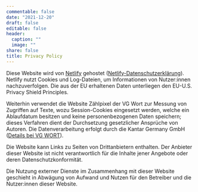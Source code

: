 ```yaml
---
commentable: false
date: "2021-12-20"
draft: false
editable: false
header:
  caption: ""
  image: ""
share: false
title: Privacy Policy
---
```



Diese Website wird von [Netlify](https://www.netlify.com) gehostet ([Netlify-Datenschutzerklärung](https://www.netlify.com/privacy/)). Netlify nutzt Cookies und Log-Dateien, um Informationen von Nutzer:innen nachzuverfolgen. Die aus der EU erhaltenen Daten unterliegen den EU-U.S. Privacy Shield Principles.

Weiterhin verwendet die Website Zählpixel der VG Wort zur Messung von Zugriffen auf Texte, wozu Session-Cookies eingesetzt werden, welche ein Ablaufdatum besitzen und keine personenbezogenen Daten speichern; dieses Verfahren dient der Durchsetzung gesetzlicher Ansprüche von Autoren. Die Datenverarbeitung erfolgt durch die Kantar Germany GmbH ([Details bei VG WORT](http://tom.vgwort.de/portal/showParticipationCondition)).

Die Website kann Links zu Seiten von Drittanbietern enthalten. Der Anbieter dieser Website ist nicht verantwortlich für die Inhalte jener Angebote oder deren Datenschutzkonformität.

Die Nutzung externer Dienste im Zusammenhang mit dieser Website geschieht in Abwägung von Aufwand und Nutzen für den Betreiber und die Nutzer:innen dieser Website.
